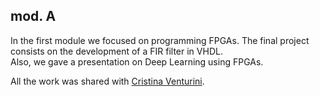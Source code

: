 ## mod. A

In the first module we focused on programming FPGAs. The final project consists on the development of a FIR filter in VHDL.<br>
Also, we gave a presentation on Deep Learning using FPGAs.<br>

All the work was shared with [Cristina Venturini](https://github.com/cristinaventurini).
